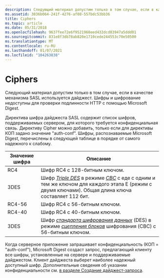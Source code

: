 ```yaml
---
description: Следующий материал допустим только в том случае, если в качестве механизма SASL используется дайджест. Шифры и шифрование недоступны для проверки подлинности HTTP с помощью Microsoft Digest.
ms.assetid: 3836b064-241f-4276-af08-557bdc53bb36
title: Ciphers
ms.topic: article
ms.date: 05/31/2018
ms.openlocfilehash: 9637fee72e6f9521968eed432dcd83947a5ddd01
ms.sourcegitcommit: 831e8f3db78ab820e1710cede244553c70e50500
ms.translationtype: MT
ms.contentlocale: ru-RU
ms.lasthandoff: 01/07/2021
ms.locfileid: "104263838"
---
```

# <a name="ciphers"></a>Ciphers

Следующий материал допустим только в том случае, если в качестве механизма SASL используется дайджест. Шифры и шифрование недоступны для проверки подлинности HTTP с помощью Microsoft Digest.

Директива шифра дайджеста SASL содержит список шифров, поддерживаемых сервером, для которого требуется конфиденциальная связь. Директиву Cipher можно добавить, только если для директивы КОП задано значение "auth-conf". Шифры, распознаваемые Microsoft Digest, перечислены в следующей таблице в порядке от самого надежного к слабому.



| Значение шифра | Описание                                                                                                                                                                                                                                                                                    |
|--------------|------------------------------------------------------------------------------------------------------------------------------------------------------------------------------------------------------------------------------------------------------------------------------------------------|
| RC4        | Шифр RC4 с 128-битным ключом.                                                                                                                                                                                                                                                             |
| 3DES       | Шифр [*Triple DES*](/windows/desktop/SecGloss/t-gly) в режиме [*CBC*](/windows/desktop/SecGloss/c-gly) с еде с одним и тем же ключом для каждого этапа E (режим с двумя ключами). Общая длина ключа составляет 112 бит. |
| RC4-56     | Шифр RC4 с 56-битным ключом.                                                                                                                                                                                                                                                              |
| RC4-40     | Шифр RC4 с 40-битным ключом.                                                                                                                                                                                                                                                              |
| 3DES        | Шифр [*стандарта шифрования данных*](/windows/desktop/SecGloss/d-gly) (DES) в режиме [*сцепления блоков*](/windows/desktop/SecGloss/c-gly) шифрования (CBC) с 56-битным ключом. |



 

Когда серверное приложение запрашивает конфиденциальность (КОП = "auth-conf"), Microsoft Digest создаст запрос, предлагающий клиенту все шифры, установленные на сервере и поддерживаемые дайджестом. Клиент дайджеста выберет наиболее надежный доступный шифр. Дополнительные сведения об указании конфиденциальности см. [в разделе Создание дайджест-запроса](generating-the-digest-challenge.md).

 

 
